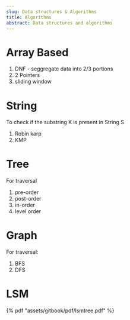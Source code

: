```yaml
---
slug: Data structures & Algorithms
title: Algorithms
abstract: Data structures and algorithms
---
```


# Array Based

1. DNF - seggregate data into 2/3 portions
1. 2 Pointers
1. sliding window

# String

To check if the substring K is present in String S

1. Robin karp
1. KMP

# Tree

For traversal

1. pre-order
1. post-order
1. in-order
1. level order

# Graph

For traversal:

1. BFS
2. DFS


# LSM

{% pdf "assets/gitbook/pdf/lsmtree.pdf" %}